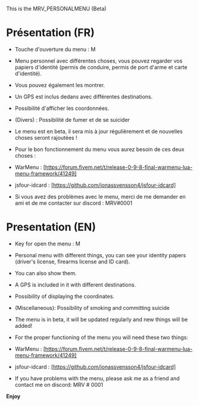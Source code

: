 This is the MRV_PERSONALMENU (Beta)

# Présentation (FR)

- Touche d'ouverture du menu : M

- Menu personnel avec différentes choses, vous pouvez regarder vos papiers d'identité (permis de conduire, permis de port d'arme et carte d'identité). 

- Vous pouvez également les montrer.

- Un GPS est inclus dedans avec différentes destinations.

- Possibilité d'afficher les coordonnées.

- (Divers) : Possibilité de fumer et de se suicider

- Le menu est en beta, il sera mis à jour régulièrement et de nouvelles choses seront rajoutées !

- Pour le bon fonctionnement du menu vous aurez besoin de ces deux choses : 

- WarMenu : [https://forum.fivem.net/t/release-0-9-8-final-warmenu-lua-menu-framework/41249]
- jsfour-idcard : [https://github.com/jonassvensson4/jsfour-idcard]

- Si vous avez des problèmes avec le menu, merci de me demander en ami et de me contacter sur discord : MRV#0001

# Presentation (EN)

- Key for open the menu : M

- Personal menu with different things, you can see your identity papers (driver's license, firearms license and ID card).

- You can also show them.

- A GPS is included in it with different destinations.

- Possibility of displaying the coordinates.

- (Miscellaneous): Possibility of smoking and committing suicide

- The menu is in beta, it will be updated regularly and new things will be added!

- For the proper functioning of the menu you will need these two things:

- WarMenu : [https://forum.fivem.net/t/release-0-9-8-final-warmenu-lua-menu-framework/41249]
- jsfour-idcard : [https://github.com/jonassvensson4/jsfour-idcard]

- If you have problems with the menu, please ask me as a friend and contact me on discord: MRV # 0001

**Enjoy**
